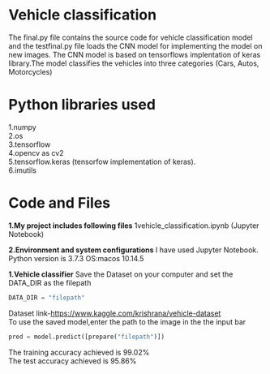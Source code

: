 # Vehicle classification
The final.py file contains the source code for vehicle classification model and the testfinal.py file loads the CNN model for implementing the model on new images.
The CNN model is based on tensorflows implentation of keras library.The model classifies the vehicles into three categories (Cars, Autos, Motorcycles)
# Python libraries used
1.numpy   
2.os    
3.tensorflow   
4.opencv as cv2     
5.tensorflow.keras (tensorfow implementation of keras).         
6.imutils          



# Code and Files
**1.My project includes following files**
1vehicle_classification.ipynb (Jupyter Notebook)


**2.Environment and system configurations**
I have used Jupyter Notebook. Python version is 3.7.3 OS:macos 10.14.5







**1.Vehicle classifier**
Save the Dataset on your computer and set the DATA_DIR as the filepath
```python
DATA_DIR = "filepath"
```
Dataset link-https://www.kaggle.com/krishrana/vehicle-dataset      
To use the saved model,enter the path to the image in the the input bar
```python
pred = model.predict([prepare("filepath")])
```    
The training accuracy achieved is 99.02%     
The test accuracy achieved is 95.86%


